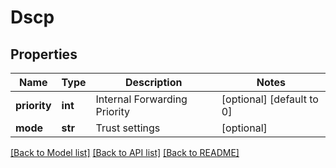 # Dscp

## Properties
Name | Type | Description | Notes
------------ | ------------- | ------------- | -------------
**priority** | **int** | Internal Forwarding Priority | [optional] [default to 0]
**mode** | **str** | Trust settings | [optional] 

[[Back to Model list]](../README.md#documentation-for-models) [[Back to API list]](../README.md#documentation-for-api-endpoints) [[Back to README]](../README.md)

